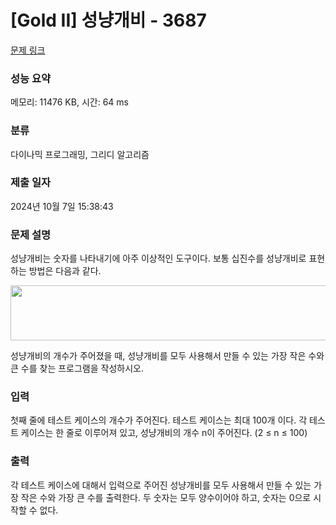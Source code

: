 # [Gold II] 성냥개비 - 3687 

[문제 링크](https://www.acmicpc.net/problem/3687) 

### 성능 요약

메모리: 11476 KB, 시간: 64 ms

### 분류

다이나믹 프로그래밍, 그리디 알고리즘

### 제출 일자

2024년 10월 7일 15:38:43

### 문제 설명

<p>성냥개비는 숫자를 나타내기에 아주 이상적인 도구이다. 보통 십진수를 성냥개비로 표현하는 방법은 다음과 같다.</p>

<p><img alt="" src="https://www.acmicpc.net/upload/images/match.png" style="height:88px; width:607px"></p>

<p>성냥개비의 개수가 주어졌을 때, 성냥개비를 모두 사용해서 만들 수 있는 가장 작은 수와 큰 수를 찾는 프로그램을 작성하시오.</p>

### 입력 

 <p>첫째 줄에 테스트 케이스의 개수가 주어진다. 테스트 케이스는 최대 100개 이다. 각 테스트 케이스는 한 줄로 이루어져 있고, 성냥개비의 개수 n이 주어진다. (2 ≤ n ≤ 100)</p>

### 출력 

 <p>각 테스트 케이스에 대해서 입력으로 주어진 성냥개비를 모두 사용해서 만들 수 있는 가장 작은 수와 가장 큰 수를 출력한다. 두 숫자는 모두 양수이어야 하고, 숫자는 0으로 시작할 수 없다. </p>

